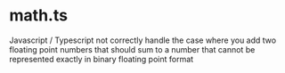 # math.ts
Javascript / Typescript not correctly handle the case where you add two floating point numbers that should sum to a number that cannot be represented exactly in binary floating point format
